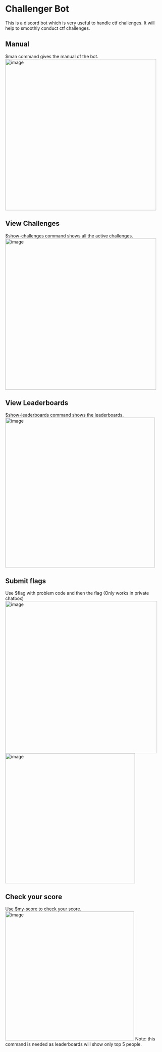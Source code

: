 # Challenger Bot

This is a discord  bot which is very useful to handle ctf challenges. It will help to smoothly conduct ctf challenges.

## Manual
$man command gives the manual of the bot.
<img width="478" alt="image" src="https://github.com/darishkhan/challenger-bot/assets/93848997/3a379fb0-f6ff-4448-8db4-fe79580d1a9f">


## View Challenges
$show-challenges command shows all the active challenges.
<img width="478" alt="image" src="https://github.com/darishkhan/challenger-bot/assets/93848997/b5bb8fc4-fd30-4c82-bc14-36c3d71f0ea4">


## View Leaderboards
$show-leaderboards command shows the leaderboards.
<img width="474" alt="image" src="https://github.com/darishkhan/challenger-bot/assets/93848997/01026cad-cb53-419b-8afe-02b7166f8975">

## Submit flags 
Use $flag with problem code and then the flag
(Only works in private chatbox)
<img width="481" alt="image" src="https://github.com/darishkhan/challenger-bot/assets/93848997/886fb9c6-a754-45bc-a27a-9c297c0e4a8e">
<img width="411" alt="image" src="https://github.com/darishkhan/challenger-bot/assets/93848997/6b13b8db-37de-4122-8274-523ef25abaef">

## Check your score
Use $my-score to check your score.
<img width="408" alt="image" src="https://github.com/darishkhan/challenger-bot/assets/93848997/00f3b67f-0d79-416f-a305-4fc7dda76190">
Note: this command is needed as leaderboards will show only top 5 people.





